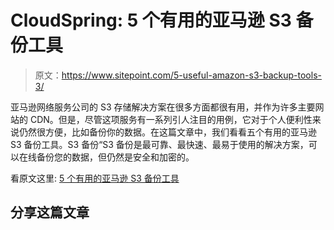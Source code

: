 # CloudSpring: 5 个有用的亚马逊 S3 备份工具

> 原文：<https://www.sitepoint.com/5-useful-amazon-s3-backup-tools-3/>

亚马逊网络服务公司的 S3 存储解决方案在很多方面都很有用，并作为许多主要网站的 CDN。但是，尽管这项服务有一系列引人注目的用例，它对于个人便利性来说仍然很方便，比如备份你的数据。在这篇文章中，我们看看五个有用的亚马逊 S3 备份工具。S3 备份“S3 备份是最可靠、最快速、最易于使用的解决方案，可以在线备份您的数据，但仍然是安全和加密的。

看原文这里:
[5 个有用的亚马逊 S3 备份工具](http://feedproxy.google.com/~r/cloudspring/~3/5O42unB1pnQ/ "5 Useful Amazon S3 Backup Tools")

## 分享这篇文章